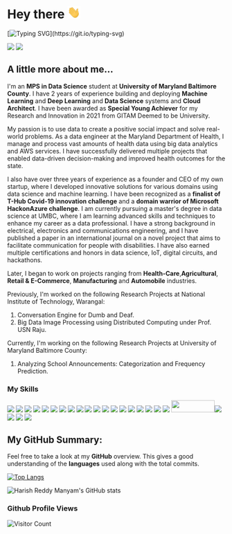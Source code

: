 # Hey there <img src="https://raw.githubusercontent.com/ABSphreak/ABSphreak/master/gifs/Hi.gif" width="30px"> 
[![Typing SVG](https://readme-typing-svg.herokuapp.com?color=F75305&size=30&center=true&vCenter=true&width=500&height=70&lines=I'm+Harish+Reddy+Manyam;Data+Engineer;Open+Source+AI%2FML+Developer+;Nice+to+meet+you..!)](https://git.io/typing-svg)



[<img height="30" src="https://img.shields.io/badge/linkedin-blue.svg?&style=for-the-badge&logo=linkedin&logoColor=white" />][LinkedIn]
[<img height="30" src="https://img.shields.io/badge/medium-%231DA1A2.svg?&style=for-the-badge&logo=medium&logoColor=black" />][Medium]


## A little more about me...  

I'm an __MPS in Data Science__ student at __University of Maryland Baltimore County__. I have 2 years of experience building and deploying __Machine Learning__ and __Deep Learning__ and __Data Science__ systems and __Cloud Architect__. I have been awarded as __Special Young Achiever__ for my Research and Innovation in 2021 from GITAM Deemed to be University. 

My passion is to use data to create a positive social impact and solve real-world problems. As a data engineer at the Maryland Department of Health, I manage and process vast amounts of health data using big data analytics and AWS services. I have successfully delivered multiple projects that enabled data-driven decision-making and improved health outcomes for the state.

I also have over three years of experience as a founder and CEO of my own startup, where I developed innovative solutions for various domains using data science and machine learning. I have been recognized as a __finalist of T-Hub Covid-19 innovation challenge__ and a __domain warrior of Microsoft HackonAzure challenge__. I am currently pursuing a master's degree in data science at UMBC, where I am learning advanced skills and techniques to enhance my career as a data professional. I have a strong background in electrical, electronics and communications engineering, and I have published a paper in an international journal on a novel project that aims to facilitate communication for people with disabilities. I have also earned multiple certifications and honors in data science, IoT, digital circuits, and hackathons.

Later, I began to work on projects ranging from __Health-Care__,__Agricultural__, __Retail & E-Commerce__, __Manufacturing__ and __Automobile__ industries.

Previously, I'm worked on the following Research Projects at National Institute of Technology, Warangal:
1. Conversation Engine for Dumb and Deaf.
2. Big Data Image Processing using Distributed Computing under Prof. USN Raju.

Currently, I'm working on the following Research Projects at University of Maryland Baltimore County:
1. Analyzing School Announcements: Categorization and Frequency Prediction.

### My Skills
[![](https://img.shields.io/badge/Python-FFD43B?style=for-the-badge&logo=python&logoColor=darkgreen)](https://www.python.org)  [![](https://img.shields.io/badge/TensorFlow-FF6F00?style=for-the-badge&logo=TensorFlow&logoColor=white)](https://www.tensorflow.org) [![](https://img.shields.io/badge/scikit_learn-F7931E?style=for-the-badge&logo=scikit-learn&logoColor=white)](https://scikit-learn.org/stable/) [![](https://img.shields.io/badge/SciPy-654FF0?style=for-the-badge&logo=SciPy&logoColor=white)](https://www.scipy.org) [![](https://img.shields.io/badge/Numpy-777BB4?style=for-the-badge&logo=numpy&logoColor=white)](https://numpy.org) [![](https://img.shields.io/badge/Pandas-2C2D72?style=for-the-badge&logo=pandas&logoColor=white)](https://pandas.pydata.org)  [![](https://img.shields.io/badge/Plotly-239120?style=for-the-badge&logo=plotly&logoColor=white)](https://plotly.com)   [![](https://img.shields.io/badge/PyTorch-EE4C2C?style=for-the-badge&logo=PyTorch&logoColor=white)](https://pytorch.org) [<img src = "https://img.shields.io/badge/MongoDB-4EA94B?style=for-the-badge&logo=mongodb&logoColor=white"/>](https://www.mongodb.com/) [![](https://img.shields.io/badge/R-276DC3?style=for-the-badge&logo=r&logoColor=white)](https://www.r-project.org) [![](https://img.shields.io/badge/Scala-DC322F?style=for-the-badge&logo=scala&logoColor=white)](https://www.scala-lang.org) [![](https://img.shields.io/badge/json-5E5C5C?style=for-the-badge&logo=json&logoColor=white)](https://www.json.org/json-en.html) [![](https://img.shields.io/badge/Tableau-E97627?style=for-the-badge&logo=Tableau&logoColor=white)](https://www.tableau.com) [![](https://img.shields.io/badge/C-00599C?style=for-the-badge&logo=c&logoColor=white)](https://www.cprogramming.com) [![](https://img.shields.io/badge/Keras-D00000?style=for-the-badge&logo=Keras&logoColor=white)](https://keras.io) [![](https://img.shields.io/badge/MySQL-00000F?style=for-the-badge&logo=mysql&logoColor=white)](https://www.mysql.com) [![](https://img.shields.io/badge/conda-342B029.svg?&style=for-the-badge&logo=anaconda&logoColor=white)](https://www.anaconda.com) [![](https://img.shields.io/badge/PowerBI-F2C811?style=for-the-badge&logo=Power%20BI&logoColor=white)](https://www.googleadservices.com/pagead/aclk?sa=L&ai=DChcSEwic2syl_NLzAhXCnLMKHaspADoYABAAGgJxbg&ae=2&ohost=www.google.com&cid=CAESQOD2u8Z7ZhKNFpONz_9iR_mHA-reb1xJ7B61DJQ1bmnINBgADdXqt8cLfEyg4CBn0pKXcVMFR816Iq-lIhcFcDw&sig=AOD64_1-t_VuYeOPhR90gq-FuQ4NOtUB3w&q&adurl&ved=2ahUKEwiVwcOl_NLzAhUDZd8KHXujB7gQ0Qx6BAgCEAE&dct=1) [![](https://img.shields.io/badge/Colab-F9AB00?style=for-the-badge&logo=googlecolab&color=525252)](https://colab.research.google.com) [<img src = "https://img.shields.io/badge/Rust-07405E?style=for-the-badge&logo=Ruste&logoColor=white" width = "100" height = "27.5"/>](https://www.sqlite.org/index.html)[![](https://img.shields.io/badge/LaTeX-47A141?style=for-the-badge&logo=LaTeX&logoColor=white)](https://www.latex-project.org) [![](https://img.shields.io/badge/Java-ED8B00?style=for-the-badge&logo=java&logoColor=white)](https://www.java.com/en/) ![](https://img.shields.io/badge/Go-%231DA1F2.svg?&style=for-the-badge&logo=Go&logoColor=white) [![](https://img.shields.io/badge/AWS-Cloud-FFD43B?style=for-the-badge&logo=amazon&logoColor=darkgreen)](https://aws.amazon.com)

## My GitHub Summary: 

Feel free to take a look at my __GitHub__ overview. This gives a good understanding of the __languages__ used along with the total commits.

[![Top Langs](https://github-readme-stats.vercel.app/api/top-langs/?username=harishmanyam9&layout=compact&theme=radical&langs_count=10)](https://github.com/harishmanyam9/github-readme-stats)

![Harish Reddy Manyam's GitHub stats](https://github-readme-stats.vercel.app/api?username=harishmanyam9&show_icons=true&theme=radical)

[linkedin]: https://www.linkedin.com/in/harish-reddy-manyam/
[Medium]: https://medium.com/@harishreddy9495


### Github Profile Views
![Visitor Count](https://profile-counter.glitch.me/{harishmanyam9}/count.svg)
